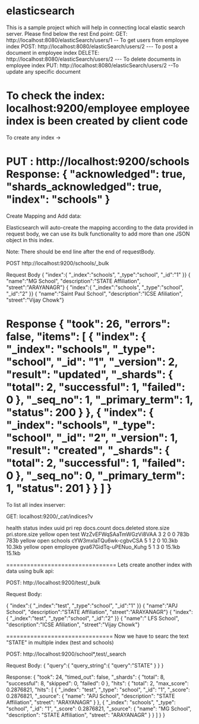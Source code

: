 # elasticsearch
This is a sample project which will help in connecting local elastic search server. 
Please find below the rest End point:
GET: http://localhost:8080/elasticSearch/users/1 -- To get users from employee index
POST: http://localhost:8080/elasticSearch/users/2 --- To post a document in employee index
DELETE: http://localhost:8080/elasticSearch/users/2 --- To delete documents in employee index
PUT: http://localhost:8080/elasticSearch/users/2 --To update any specific document

To check the index:
localhost:9200/employee
employee index is been created by client code
====================================================================
To create any index ->

PUT :    http://localhost:9200/schools
Response: 
{
    "acknowledged": true,
    "shards_acknowledged": true,
    "index": "schools"
}
===============================================================================
Create Mapping and Add data:

Elasticsearch will auto-create the mapping according to the data provided in request body, we can use its bulk functionality to add more than one JSON object in this index.

Note: There should be end line after the end of requestBody.

POST http://localhost:9200/schools/_bulk

Request Body
{   "index":{ "_index":"schools", "_type":"school", "_id":"1"  }}
{   "name":"MG School", "description":"STATE Affiliation", "street":"ARAYANAGR"}
{   "index":{ "_index":"schools", "_type":"school", "_id":"2"  }}
{   "name":"Saint Paul School", "description":"ICSE Afiliation", "street":"Vijay Chowk"}


Response
{
    "took": 26,
    "errors": false,
    "items": [
        {
            "index": {
                "_index": "schools",
                "_type": "school",
                "_id": "1",
                "_version": 2,
                "result": "updated",
                "_shards": {
                    "total": 2,
                    "successful": 1,
                    "failed": 0
                },
                "_seq_no": 1,
                "_primary_term": 1,
                "status": 200
            }
        },
        {
            "index": {
                "_index": "schools",
                "_type": "school",
                "_id": "2",
                "_version": 1,
                "result": "created",
                "_shards": {
                    "total": 2,
                    "successful": 1,
                    "failed": 0
                },
                "_seq_no": 0,
                "_primary_term": 1,
                "status": 201
            }
        }
    ]
}
==============================
To list all index inserver:

GET: localhost:9200/_cat/indices?v

health status index    uuid                   pri rep docs.count docs.deleted store.size pri.store.size
yellow open   test     WzZvEFWqSAaTmWGzVi8VAA   3   2          0            0       783b           783b
yellow open   schools  cYW3mxlaTQu6wk-cgbvCSA   5   1          2            0     10.3kb         10.3kb
yellow open   employee gva67GidTq-uPENuo_Kuhg   5   1          3            0     15.1kb         15.1kb


================================
Lets create another index with data using bulk api:

POST: http://localhost:9200/test/_bulk

Request Body:

{   "index":{ "_index":"test", "_type":"school", "_id":"1"  }}
{   "name":"APJ School", "description":"STATE Affiliation", "street":"ARAYANAGR"}
{   "index":{ "_index":"test", "_type":"school", "_id":"2"  }}
{   "name":" LFS School", "description":"ICSE Afiliation", "street":"Vijay Chowk"}

===============================
Now we have to searc the text "STATE" in multiple index (test and schools)

POST: http://localhost:9200/school*,test/_search

Request Body:
{
   "query":{
      "query_string":{
         "query":"STATE"
      }
   }
}

Response:
{
    "took": 24,
    "timed_out": false,
    "_shards": {
        "total": 8,
        "successful": 8,
        "skipped": 0,
        "failed": 0
    },
    "hits": {
        "total": 2,
        "max_score": 0.2876821,
        "hits": [
            {
                "_index": "test",
                "_type": "school",
                "_id": "1",
                "_score": 0.2876821,
                "_source": {
                    "name": "APJ School",
                    "description": "STATE Affiliation",
                    "street": "ARAYANAGR"
                }
            },
            {
                "_index": "schools",
                "_type": "school",
                "_id": "1",
                "_score": 0.2876821,
                "_source": {
                    "name": "MG School",
                    "description": "STATE Affiliation",
                    "street": "ARAYANAGR"
                }
            }
        ]
    }
}


                            
